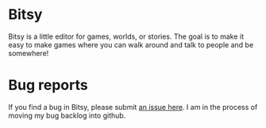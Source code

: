 # Bitsy
Bitsy is a little editor for games, worlds, or stories.
The goal is to make it easy to make games where you can walk around and talk to people and be somewhere!

# Bug reports
If you find a bug in Bitsy, please submit [an issue here](https://github.com/le-doux/bitsy/issues).
I am in the process of moving my bug backlog into github.
